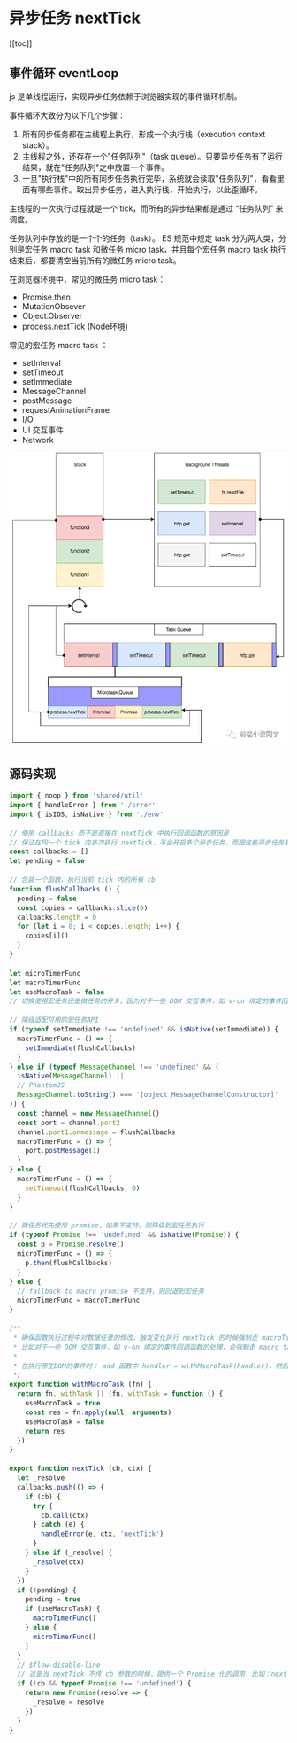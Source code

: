 # 异步任务 nextTick

[[toc]]

## 事件循环 eventLoop

js 是单线程运行，实现异步任务依赖于浏览器实现的事件循环机制。

事件循环大致分为以下几个步骤：
1. 所有同步任务都在主线程上执行，形成一个执行栈（execution context stack）。
2. 主线程之外，还存在一个"任务队列"（task queue）。只要异步任务有了运行结果，就在"任务队列"之中放置一个事件。
3. 一旦"执行栈"中的所有同步任务执行完毕，系统就会读取"任务队列"，看看里面有哪些事件。取出异步任务，进入执行栈，开始执行，以此歪循环。

主线程的一次执行过程就是一个 tick，而所有的异步结果都是通过 “任务队列” 来调度。 

任务队列中存放的是一个个的任务（task）。 ES 规范中规定 task 分为两大类，分别是宏任务 macro task 和微任务 micro task，并且每个宏任务 macro task 执行结束后，都要清空当前所有的微任务 micro task。

在浏览器环境中，常见的微任务 micro task：
- Promise.then
- MutationObsever
- Object.Observer
- process.nextTick (Node环境)

常见的宏任务 macro task ：
- setInterval
- setTimeout
- setImmediate
- MessageChannel
- postMessage
- requestAnimationFrame
- I/O
- UI 交互事件
- Network

![eventloop.png](../Vue/image/eventloop.png)

## 源码实现
```js
import { noop } from 'shared/util'
import { handleError } from './error'
import { isIOS, isNative } from './env'

// 使用 callbacks 而不是直接在 nextTick 中执行回调函数的原因是
// 保证在同一个 tick 内多次执行 nextTick，不会开启多个异步任务，而把这些异步任务都压成一个同步任务，在下一个 tick 执行完毕。
const callbacks = []
let pending = false

// 包装一个函数，执行当前 tick 内的所有 cb
function flushCallbacks () {
  pending = false
  const copies = callbacks.slice(0)
  callbacks.length = 0
  for (let i = 0; i < copies.length; i++) {
    copies[i]()
  }
}

let microTimerFunc
let macroTimerFunc
let useMacroTask = false 
// 切换使用宏任务还是微任务的开关，因为对于一些 DOM 交互事件，如 v-on 绑定的事件回调函数的处理 click，会强制走 macro task

// 降级适配可用的宏任务API
if (typeof setImmediate !== 'undefined' && isNative(setImmediate)) {
  macroTimerFunc = () => {
    setImmediate(flushCallbacks)
  }
} else if (typeof MessageChannel !== 'undefined' && (
  isNative(MessageChannel) ||
  // PhantomJS
  MessageChannel.toString() === '[object MessageChannelConstructor]'
)) {
  const channel = new MessageChannel()
  const port = channel.port2
  channel.port1.onmessage = flushCallbacks
  macroTimerFunc = () => {
    port.postMessage(1)
  }
} else {
  macroTimerFunc = () => {
    setTimeout(flushCallbacks, 0)
  }
}

// 微任务优先使用 promise，如果不支持，则降级到宏任务执行
if (typeof Promise !== 'undefined' && isNative(Promise)) {
  const p = Promise.resolve()
  microTimerFunc = () => {
    p.then(flushCallbacks)
  }
} else {
  // fallback to macro promise 不支持，则回退到宏任务
  microTimerFunc = macroTimerFunc
}

/**
 * 确保函数执行过程中对数据任意的修改，触发变化执行 nextTick 的时候强制走 macroTimerFunc。
 * 比如对于一些 DOM 交互事件，如 v-on 绑定的事件回调函数的处理，会强制走 macro task
 * 
 * 在执行原生DOM的事件时： add 函数中 handler = withMacroTask(handler)，然后才注册到 addEventListener 中
 */
export function withMacroTask (fn) {
  return fn._withTask || (fn._withTask = function () {
    useMacroTask = true
    const res = fn.apply(null, arguments)
    useMacroTask = false
    return res
  })
}

export function nextTick (cb, ctx) {
  let _resolve
  callbacks.push(() => {
    if (cb) {
      try {
        cb.call(ctx)
      } catch (e) {
        handleError(e, ctx, 'nextTick')
      }
    } else if (_resolve) {
      _resolve(ctx)
    }
  })
  if (!pending) {
    pending = true
    if (useMacroTask) {
      macroTimerFunc()
    } else {
      microTimerFunc()
    }
  }
  // $flow-disable-line
  // 这是当 nextTick 不传 cb 参数的时候，提供一个 Promise 化的调用，比如：nextTick().then(() => {})
  if (!cb && typeof Promise !== 'undefined') {
    return new Promise(resolve => {
      _resolve = resolve
    })
  }
}
```